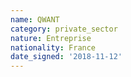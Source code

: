 ```yaml
---
name: QWANT
category: private_sector
nature: Entreprise
nationality: France
date_signed: '2018-11-12'
---
```

    